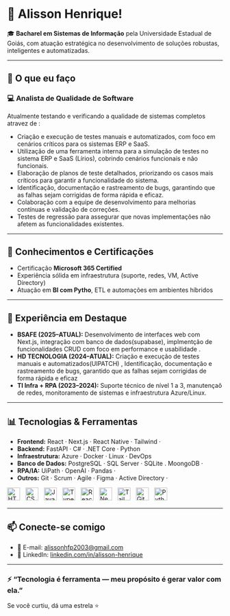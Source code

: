 # 👋 Alisson Henrique!

🎓 **Bacharel em Sistemas de Informação** pela Universidade Estadual de Goiás, com atuação estratégica no desenvolvimento de soluções robustas, inteligentes e automatizadas.

---

## 🚀 O que eu faço

### 💻 Analista de Qualidade de Software
Atualmente testando e verificando a qualidade de sistemas completos atravez de :

- Criação e execução de testes manuais e automatizados, com foco em cenários críticos para os sistemas ERP e SaaS.
- Utilização de uma ferramenta interna para a simulação de testes no sistema ERP e SaaS (Lírios), cobrindo cenários funcionais e não funcionais.
- Elaboração de planos de teste detalhados, priorizando os casos mais críticos para garantir a funcionalidade do sistema.
- Identificação, documentação e rastreamento de bugs, garantindo que as falhas sejam corrigidas de forma rápida e eficaz.
- Colaboração com a equipe de desenvolvimento para melhorias contínuas e validação de correções.
- Testes de regressão para assegurar que novas implementações não afetem as funcionalidades existentes.

---

## 🧠 Conhecimentos e Certificações

- Certificação **Microsoft 365 Certified**
- Experiência sólida em infraestrutura (suporte, redes, VM, Active Directory)
- Atuação em **BI com Pytho**, ETL e automações em ambientes híbridos
  
---

## 🏢 Experiência em Destaque

- **BSAFE (2025–ATUAL):**  Desenvolvimento de interfaces web com Next.js, integração com banco de dados(supabase), implmentção de funcionalidades CRUD com foco em performance e usabilidade .
- **HD TECNOLOGIA (2024–ATUAL):** Criação e execução de testes manuais e automatizados(UIPATCH) , Identificação, documentação e rastreamento de bugs, garantido que as falhas sejam corrigidas de forma rápida e eficaz
- **TI Infra + RPA (2023–2024):** Suporte técnico de nível 1 a 3, manutençaõ de redes, monitoramento de sistemas e infraestrutura Azure/Linux.

---

## 📊 Tecnologias & Ferramentas

- **Frontend:** React · Next.js · React Native · Tailwind ·   
- **Backend:** FastAPI · C# · .NET Core · Python   
- **Infraestrutura:** Azure · Docker · Linux  · DevOps  
- **Banco de Dados:** PostgreSQL · SQL Server · SQLite . MoongoDB ·
- **RPA/IA:** UiPath · OpenAI · Pandas · 
- **Outros:** Git · Scrum · Agile · Figma · Active Directory · 

<img 
    align="left" 
    alt="HTML"
    title="HTML" 
    width="30px" 
    style="padding-right: 10px;" 
    src="https://cdn.jsdelivr.net/gh/devicons/devicon@latest/icons/html5/html5-original.svg" 
/>
<img 
    align="left" 
    alt="CSS" 
    title="CSS"
    width="30px" 
    style="padding-right: 10px;" 
    src="https://cdn.jsdelivr.net/gh/devicons/devicon@latest/icons/css3/css3-original.svg" 
/>
<img 
    align="left" 
    alt="JavaScript" 
    title="JavaScript"
    width="30px" 
    style="padding-right: 10px;" 
    src="https://cdn.jsdelivr.net/gh/devicons/devicon@latest/icons/javascript/javascript-original.svg" 
/>
<img 
    align="left" 
    alt="TypeScript"
    title="TypeScript" 
    width="30px" 
    style="padding-right: 10px;" 
    src="https://cdn.jsdelivr.net/gh/devicons/devicon@latest/icons/typescript/typescript-original.svg" 
/>
<img 
    align="left" 
    alt="React"
    title="React" 
    width="30px" 
    style="padding-right: 10px;" 
    src="https://cdn.jsdelivr.net/gh/devicons/devicon@latest/icons/react/react-original.svg" 
/>
<img 
    align="left" 
    alt="Next.js" 
    title="Next.js"
    width="30px" 
    style="padding-right: 10px;" 
    src="https://cdn.jsdelivr.net/gh/devicons/devicon@latest/icons/nextjs/nextjs-original.svg" 
/>

<img 
    align="left" 
    alt="Tailwind" 
    title="Tailwind"
    width="30px" 
    style="padding-right: 10px;" 
    src="https://cdn.jsdelivr.net/gh/devicons/devicon@latest/icons/tailwindcss/tailwindcss-original.svg" 
/>


<img 
    align="left" 
    alt="Git" 
    title="Git"
    width="30px" 
    style="padding-right: 10px;" 
    src="https://cdn.jsdelivr.net/gh/devicons/devicon@latest/icons/git/git-original.svg" 
/>
<img 
    align="left" 
    alt="Python" 
    title="Python"
    width="30px" 
    style="padding-right: 10px;" 
    src="https://cdn.jsdelivr.net/gh/devicons/devicon@latest/icons/python/python-original.svg" 
/>

<br/>
<br/>

---

## 📫 Conecte-se comigo

- 📧 E-mail: [alissonhfp2003@gmail.com](mailto:alissonhfp2003@gmail.com)  
- 💼 LinkedIn: [linkedin.com/in/alisson-henrique](www.linkedin.com/in/alisson-henrique-fernandes-pereira)  

---

### ⚡ “Tecnologia é ferramenta — meu propósito é gerar valor com ela.”

Se você curtiu, dá uma estrela ⭐
